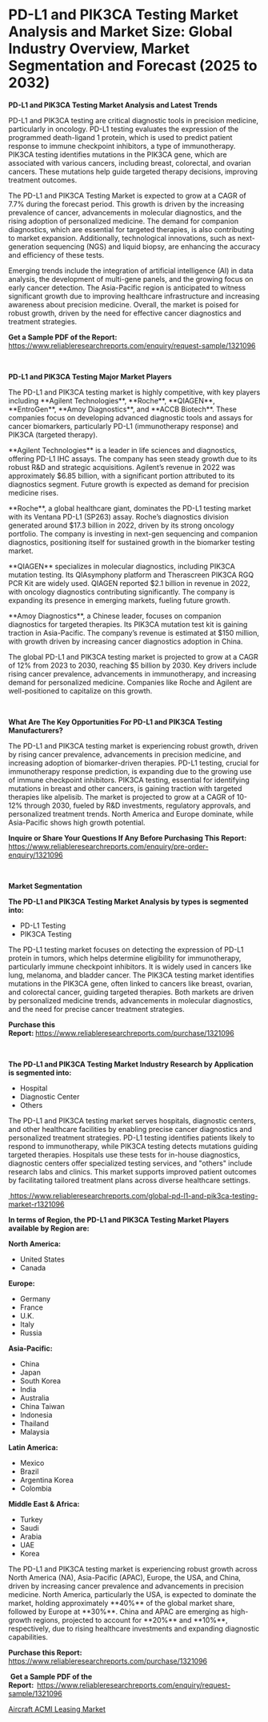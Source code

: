 <p><h1>PD-L1 and PIK3CA Testing Market Analysis and Market Size: Global Industry Overview, Market Segmentation and Forecast (2025 to 2032)</h1></p><p><strong>PD-L1 and PIK3CA Testing Market Analysis and Latest Trends</strong></p>
<p><p>PD-L1 and PIK3CA testing are critical diagnostic tools in precision medicine, particularly in oncology. PD-L1 testing evaluates the expression of the programmed death-ligand 1 protein, which is used to predict patient response to immune checkpoint inhibitors, a type of immunotherapy. PIK3CA testing identifies mutations in the PIK3CA gene, which are associated with various cancers, including breast, colorectal, and ovarian cancers. These mutations help guide targeted therapy decisions, improving treatment outcomes.</p><p>The PD-L1 and PIK3CA Testing Market is expected to grow at a CAGR of 7.7% during the forecast period. This growth is driven by the increasing prevalence of cancer, advancements in molecular diagnostics, and the rising adoption of personalized medicine. The demand for companion diagnostics, which are essential for targeted therapies, is also contributing to market expansion. Additionally, technological innovations, such as next-generation sequencing (NGS) and liquid biopsy, are enhancing the accuracy and efficiency of these tests.</p><p>Emerging trends include the integration of artificial intelligence (AI) in data analysis, the development of multi-gene panels, and the growing focus on early cancer detection. The Asia-Pacific region is anticipated to witness significant growth due to improving healthcare infrastructure and increasing awareness about precision medicine. Overall, the market is poised for robust growth, driven by the need for effective cancer diagnostics and treatment strategies.</p></p>
<p><strong>Get a Sample PDF of the Report:&nbsp;</strong> <a href="https://www.reliableresearchreports.com/enquiry/request-sample/1321096?utm_campaign=2009&utm_medium=2&utm_source=Github&utm_content=ia&utm_term=20012025&utm_id=pd-l1-and-pik3ca-testing">https://www.reliableresearchreports.com/enquiry/request-sample/1321096</a></p>
<p>&nbsp;</p>
<p><strong>PD-L1 and PIK3CA Testing Major Market Players</strong></p>
<p><p>The PD-L1 and PIK3CA testing market is highly competitive, with key players including **Agilent Technologies**, **Roche**, **QIAGEN**, **EntroGen**, **Amoy Diagnostics**, and **ACCB Biotech**. These companies focus on developing advanced diagnostic tools and assays for cancer biomarkers, particularly PD-L1 (immunotherapy response) and PIK3CA (targeted therapy).</p><p>**Agilent Technologies** is a leader in life sciences and diagnostics, offering PD-L1 IHC assays. The company has seen steady growth due to its robust R&D and strategic acquisitions. Agilent’s revenue in 2022 was approximately $6.85 billion, with a significant portion attributed to its diagnostics segment. Future growth is expected as demand for precision medicine rises.</p><p>**Roche**, a global healthcare giant, dominates the PD-L1 testing market with its Ventana PD-L1 (SP263) assay. Roche’s diagnostics division generated around $17.3 billion in 2022, driven by its strong oncology portfolio. The company is investing in next-gen sequencing and companion diagnostics, positioning itself for sustained growth in the biomarker testing market.</p><p>**QIAGEN** specializes in molecular diagnostics, including PIK3CA mutation testing. Its QIAsymphony platform and Therascreen PIK3CA RGQ PCR Kit are widely used. QIAGEN reported $2.1 billion in revenue in 2022, with oncology diagnostics contributing significantly. The company is expanding its presence in emerging markets, fueling future growth.</p><p>**Amoy Diagnostics**, a Chinese leader, focuses on companion diagnostics for targeted therapies. Its PIK3CA mutation test kit is gaining traction in Asia-Pacific. The company’s revenue is estimated at $150 million, with growth driven by increasing cancer diagnostics adoption in China.</p><p>The global PD-L1 and PIK3CA testing market is projected to grow at a CAGR of 12% from 2023 to 2030, reaching $5 billion by 2030. Key drivers include rising cancer prevalence, advancements in immunotherapy, and increasing demand for personalized medicine. Companies like Roche and Agilent are well-positioned to capitalize on this growth.</p></p>
<p>&nbsp;</p>
<p><strong>What Are The Key Opportunities For PD-L1 and PIK3CA Testing Manufacturers?</strong></p>
<p><p>The PD-L1 and PIK3CA testing market is experiencing robust growth, driven by rising cancer prevalence, advancements in precision medicine, and increasing adoption of biomarker-driven therapies. PD-L1 testing, crucial for immunotherapy response prediction, is expanding due to the growing use of immune checkpoint inhibitors. PIK3CA testing, essential for identifying mutations in breast and other cancers, is gaining traction with targeted therapies like alpelisib. The market is projected to grow at a CAGR of 10-12% through 2030, fueled by R&D investments, regulatory approvals, and personalized treatment trends. North America and Europe dominate, while Asia-Pacific shows high growth potential.</p></p>
<p><strong>Inquire or Share Your Questions If Any Before Purchasing This Report:</strong> <a href="https://www.reliableresearchreports.com/enquiry/pre-order-enquiry/1321096?utm_campaign=2009&utm_medium=2&utm_source=Github&utm_content=ia&utm_term=20012025&utm_id=pd-l1-and-pik3ca-testing">https://www.reliableresearchreports.com/enquiry/pre-order-enquiry/1321096</a></p>
<p>&nbsp;</p>
<p><strong>Market Segmentation</strong></p>
<p><strong>The PD-L1 and PIK3CA Testing Market Analysis by types is segmented into:</strong></p>
<p><ul><li>PD-L1 Testing</li><li>PIK3CA Testing</li></ul></p>
<p><p>The PD-L1 testing market focuses on detecting the expression of PD-L1 protein in tumors, which helps determine eligibility for immunotherapy, particularly immune checkpoint inhibitors. It is widely used in cancers like lung, melanoma, and bladder cancer. The PIK3CA testing market identifies mutations in the PIK3CA gene, often linked to cancers like breast, ovarian, and colorectal cancer, guiding targeted therapies. Both markets are driven by personalized medicine trends, advancements in molecular diagnostics, and the need for precise cancer treatment strategies.</p></p>
<p><strong>Purchase this Report:&nbsp;</strong><a href="https://www.reliableresearchreports.com/purchase/1321096?utm_campaign=2009&utm_medium=2&utm_source=Github&utm_content=ia&utm_term=20012025&utm_id=pd-l1-and-pik3ca-testing">https://www.reliableresearchreports.com/purchase/1321096</a></p>
<p>&nbsp;</p>
<p><strong>The PD-L1 and PIK3CA Testing Market Industry Research by Application is segmented into:</strong></p>
<p><ul><li>Hospital</li><li>Diagnostic Center</li><li>Others</li></ul></p>
<p><p>The PD-L1 and PIK3CA testing market serves hospitals, diagnostic centers, and other healthcare facilities by enabling precise cancer diagnostics and personalized treatment strategies. PD-L1 testing identifies patients likely to respond to immunotherapy, while PIK3CA testing detects mutations guiding targeted therapies. Hospitals use these tests for in-house diagnostics, diagnostic centers offer specialized testing services, and "others" include research labs and clinics. This market supports improved patient outcomes by facilitating tailored treatment plans across diverse healthcare settings.</p></p>
<p><a href="https://www.reliableresearchreports.com/global-pd-l1-and-pik3ca-testing-market-r1321096?utm_campaign=2009&utm_medium=2&utm_source=Github&utm_content=ia&utm_term=20012025&utm_id=pd-l1-and-pik3ca-testing">&nbsp;https://www.reliableresearchreports.com/global-pd-l1-and-pik3ca-testing-market-r1321096</a></p>
<p><strong>In terms of Region, the PD-L1 and PIK3CA Testing Market Players available by Region are:</strong></p>
<p>
    <p> <strong> North America: </strong>
        <ul>
            <li>United States</li>
            <li>Canada</li>
        </ul>
        </p> 
    <p> <strong> Europe: </strong>
        <ul>
            <li>Germany</li>
            <li>France</li>
            <li>U.K.</li>
            <li>Italy</li>
            <li>Russia</li>
        </ul>
        </p> 
    <p> <strong> Asia-Pacific: </strong>
        <ul>
            <li>China</li>
            <li>Japan</li>
            <li>South Korea</li>
            <li>India</li>
            <li>Australia</li>
            <li>China Taiwan</li>
            <li>Indonesia</li>
            <li>Thailand</li>
            <li>Malaysia</li>
        </ul>
        </p> 
    <p> <strong> Latin America: </strong>
        <ul>
            <li>Mexico</li>
            <li>Brazil</li>
            <li>Argentina Korea</li>
            <li>Colombia</li>
        </ul>
        </p> 
    <p> <strong> Middle East & Africa: </strong>
        <ul>
            <li>Turkey</li>
            <li>Saudi</li>
            <li>Arabia</li>
            <li>UAE</li>
            <li>Korea</li>
        </ul>
    </p>
    </p>
<p><p>The PD-L1 and PIK3CA testing market is experiencing robust growth across North America (NA), Asia-Pacific (APAC), Europe, the USA, and China, driven by increasing cancer prevalence and advancements in precision medicine. North America, particularly the USA, is expected to dominate the market, holding approximately **40%** of the global market share, followed by Europe at **30%**. China and APAC are emerging as high-growth regions, projected to account for **20%** and **10%**, respectively, due to rising healthcare investments and expanding diagnostic capabilities.</p></p>
<p><strong>Purchase this Report: </strong><a href="https://www.reliableresearchreports.com/purchase/1321096?utm_campaign=2009&utm_medium=2&utm_source=Github&utm_content=ia&utm_term=20012025&utm_id=pd-l1-and-pik3ca-testing">https://www.reliableresearchreports.com/purchase/1321096</a></p>
<p>&nbsp;<strong>Get a Sample PDF of the Report:&nbsp;&nbsp;</strong><a href="https://www.reliableresearchreports.com/enquiry/request-sample/1321096?utm_campaign=2009&utm_medium=2&utm_source=Github&utm_content=ia&utm_term=20012025&utm_id=pd-l1-and-pik3ca-testing">https://www.reliableresearchreports.com/enquiry/request-sample/1321096</a></p>
<p><strong></strong></p>
<p><p><a href="https://github.com/marloy8/Market-Research-Report-List-6/blob/main/aircraft-acmi-leasing-market.md?utm_campaign=2009&utm_medium=2&utm_source=Github&utm_content=ia&utm_term=20012025&utm_id=pd-l1-and-pik3ca-testing">Aircraft ACMI Leasing Market</a></p></p>